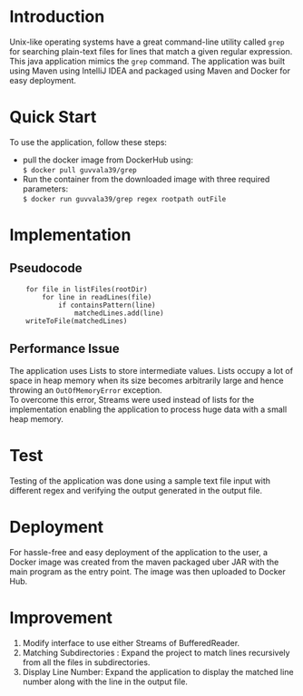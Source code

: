 # Introduction
Unix-like operating systems have a great command-line utility called `grep` for searching plain-text files for lines that match a given regular expression.
This java application mimics the `grep` command. The application was built using Maven using IntelliJ IDEA and packaged using Maven and Docker for easy deployment.

# Quick Start
To use the application, follow these steps:  
* pull the docker image from DockerHub using:        
```$ docker pull guvvala39/grep ```  
* Run the container from the downloaded image with three required parameters:  
```$ docker run guvvala39/grep regex rootpath outFile```

# Implementation
## Pseudocode
``` matchedLines = []
    for file in listFiles(rootDir)
        for line in readLines(file)
            if containsPattern(line)
                matchedLines.add(line)
    writeToFile(matchedLines)
```

## Performance Issue
The application uses Lists to store intermediate values. Lists occupy a lot of space in heap memory when its size becomes arbitrarily large and hence throwing
an `OutOfMemoryError` exception.   
To overcome this error, Streams were used instead of lists for the implementation enabling the application
to process huge data with a small heap memory.

# Test
Testing of the application was done using a sample text file input with different regex and verifying the output generated in the output file.
# Deployment
For hassle-free and easy deployment of the application to the user, a Docker image was created from the maven packaged uber JAR with the main program as the entry point.
The image was then uploaded to Docker Hub.

# Improvement
1. Modify interface to use either Streams of BufferedReader.
2. Matching Subdirectories : Expand the project to match lines recursively from all the files in subdirectories.
3. Display Line Number: Expand the application to display the matched line number along with the line in the output file.
